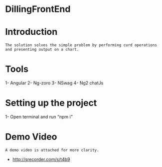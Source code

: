 # DillingFrontEnd

# Introduction 
 	The solution solves the simple problem by performing curd operations and presenting output on a chart.

# Tools
1-	Angular
2-	Ng-zoro
3-	NSwag
4-	Ng2 chatJs

# Setting up the project 
1-	 Open terminal and run “npm i”

# Demo Video
	A demo video is attached for more clarity. 
-	http://srecorder.com/s/t4b9


